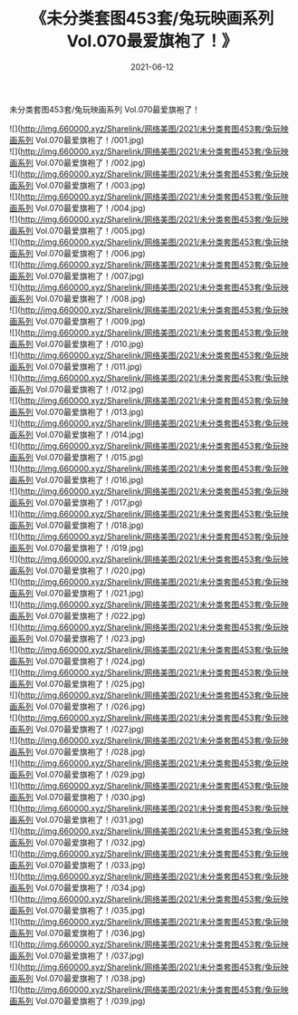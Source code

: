 ﻿---
layout: post
title:  《未分类套图453套/兔玩映画系列 Vol.070最爱旗袍了！》
date:   2021-06-12
img: http://img.660000.xyz/Sharelink/网络美图/2021/未分类套图453套/兔玩映画系列 Vol.070最爱旗袍了！/000.jpg
categories: [美女, 清纯, 唯美]
---

未分类套图453套/兔玩映画系列 Vol.070最爱旗袍了！

 ![](http://img.660000.xyz/Sharelink/网络美图/2021/未分类套图453套/兔玩映画系列 Vol.070最爱旗袍了！/001.jpg) <br>![](http://img.660000.xyz/Sharelink/网络美图/2021/未分类套图453套/兔玩映画系列 Vol.070最爱旗袍了！/002.jpg) <br>![](http://img.660000.xyz/Sharelink/网络美图/2021/未分类套图453套/兔玩映画系列 Vol.070最爱旗袍了！/003.jpg) <br>![](http://img.660000.xyz/Sharelink/网络美图/2021/未分类套图453套/兔玩映画系列 Vol.070最爱旗袍了！/004.jpg) <br>![](http://img.660000.xyz/Sharelink/网络美图/2021/未分类套图453套/兔玩映画系列 Vol.070最爱旗袍了！/005.jpg) <br>![](http://img.660000.xyz/Sharelink/网络美图/2021/未分类套图453套/兔玩映画系列 Vol.070最爱旗袍了！/006.jpg) <br>![](http://img.660000.xyz/Sharelink/网络美图/2021/未分类套图453套/兔玩映画系列 Vol.070最爱旗袍了！/007.jpg) <br>![](http://img.660000.xyz/Sharelink/网络美图/2021/未分类套图453套/兔玩映画系列 Vol.070最爱旗袍了！/008.jpg) <br>![](http://img.660000.xyz/Sharelink/网络美图/2021/未分类套图453套/兔玩映画系列 Vol.070最爱旗袍了！/009.jpg) <br>![](http://img.660000.xyz/Sharelink/网络美图/2021/未分类套图453套/兔玩映画系列 Vol.070最爱旗袍了！/010.jpg) <br>![](http://img.660000.xyz/Sharelink/网络美图/2021/未分类套图453套/兔玩映画系列 Vol.070最爱旗袍了！/011.jpg) <br>![](http://img.660000.xyz/Sharelink/网络美图/2021/未分类套图453套/兔玩映画系列 Vol.070最爱旗袍了！/012.jpg) <br>![](http://img.660000.xyz/Sharelink/网络美图/2021/未分类套图453套/兔玩映画系列 Vol.070最爱旗袍了！/013.jpg) <br>![](http://img.660000.xyz/Sharelink/网络美图/2021/未分类套图453套/兔玩映画系列 Vol.070最爱旗袍了！/014.jpg) <br>![](http://img.660000.xyz/Sharelink/网络美图/2021/未分类套图453套/兔玩映画系列 Vol.070最爱旗袍了！/015.jpg) <br>![](http://img.660000.xyz/Sharelink/网络美图/2021/未分类套图453套/兔玩映画系列 Vol.070最爱旗袍了！/016.jpg) <br>![](http://img.660000.xyz/Sharelink/网络美图/2021/未分类套图453套/兔玩映画系列 Vol.070最爱旗袍了！/017.jpg) <br>![](http://img.660000.xyz/Sharelink/网络美图/2021/未分类套图453套/兔玩映画系列 Vol.070最爱旗袍了！/018.jpg) <br>![](http://img.660000.xyz/Sharelink/网络美图/2021/未分类套图453套/兔玩映画系列 Vol.070最爱旗袍了！/019.jpg) <br>![](http://img.660000.xyz/Sharelink/网络美图/2021/未分类套图453套/兔玩映画系列 Vol.070最爱旗袍了！/020.jpg) <br>![](http://img.660000.xyz/Sharelink/网络美图/2021/未分类套图453套/兔玩映画系列 Vol.070最爱旗袍了！/021.jpg) <br>![](http://img.660000.xyz/Sharelink/网络美图/2021/未分类套图453套/兔玩映画系列 Vol.070最爱旗袍了！/022.jpg) <br>![](http://img.660000.xyz/Sharelink/网络美图/2021/未分类套图453套/兔玩映画系列 Vol.070最爱旗袍了！/023.jpg) <br>![](http://img.660000.xyz/Sharelink/网络美图/2021/未分类套图453套/兔玩映画系列 Vol.070最爱旗袍了！/024.jpg) <br>![](http://img.660000.xyz/Sharelink/网络美图/2021/未分类套图453套/兔玩映画系列 Vol.070最爱旗袍了！/025.jpg) <br>![](http://img.660000.xyz/Sharelink/网络美图/2021/未分类套图453套/兔玩映画系列 Vol.070最爱旗袍了！/026.jpg) <br>![](http://img.660000.xyz/Sharelink/网络美图/2021/未分类套图453套/兔玩映画系列 Vol.070最爱旗袍了！/027.jpg) <br>![](http://img.660000.xyz/Sharelink/网络美图/2021/未分类套图453套/兔玩映画系列 Vol.070最爱旗袍了！/028.jpg) <br>![](http://img.660000.xyz/Sharelink/网络美图/2021/未分类套图453套/兔玩映画系列 Vol.070最爱旗袍了！/029.jpg) <br>![](http://img.660000.xyz/Sharelink/网络美图/2021/未分类套图453套/兔玩映画系列 Vol.070最爱旗袍了！/030.jpg) <br>![](http://img.660000.xyz/Sharelink/网络美图/2021/未分类套图453套/兔玩映画系列 Vol.070最爱旗袍了！/031.jpg) <br>![](http://img.660000.xyz/Sharelink/网络美图/2021/未分类套图453套/兔玩映画系列 Vol.070最爱旗袍了！/032.jpg) <br>![](http://img.660000.xyz/Sharelink/网络美图/2021/未分类套图453套/兔玩映画系列 Vol.070最爱旗袍了！/033.jpg) <br>![](http://img.660000.xyz/Sharelink/网络美图/2021/未分类套图453套/兔玩映画系列 Vol.070最爱旗袍了！/034.jpg) <br>![](http://img.660000.xyz/Sharelink/网络美图/2021/未分类套图453套/兔玩映画系列 Vol.070最爱旗袍了！/035.jpg) <br>![](http://img.660000.xyz/Sharelink/网络美图/2021/未分类套图453套/兔玩映画系列 Vol.070最爱旗袍了！/036.jpg) <br>![](http://img.660000.xyz/Sharelink/网络美图/2021/未分类套图453套/兔玩映画系列 Vol.070最爱旗袍了！/037.jpg) <br>![](http://img.660000.xyz/Sharelink/网络美图/2021/未分类套图453套/兔玩映画系列 Vol.070最爱旗袍了！/038.jpg) <br>![](http://img.660000.xyz/Sharelink/网络美图/2021/未分类套图453套/兔玩映画系列 Vol.070最爱旗袍了！/039.jpg) <br>